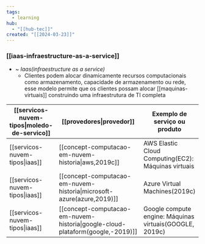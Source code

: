 ```yaml
---
tags:
  - learning
hub:
  - "[[hub-tec]]"
created: "[[2024-03-23]]"
---
```

### [[iaas-infraestructure-as-a-service]]

- ~ *Iaas(infraestructure as a service)*
	- Clientes podem alocar dinamicamente recursos computacionais como armazenamento, capacidade de armazenamento ou rede, esse modelo permite que os clientes possam alocar [[maquinas-virtuais]] construindo uma infraestrutura de TI completa

| [[servicos-nuvem-tipos\|moledo-de-servico]] | [[provedores\|provedor]]                                               | Exemplo de serviço ou produto                                                                                          |
| ------------------------------------------- | ---------------------------------------------------------------------- | ---------------------------------------------------------------------------------------------------------------------- |
| [[servicos-nuvem-tipos\|iaas]]              | [[concept-computacao-em-nuvem-historia\|aws,2019c]]                            | AWS Elastic Cloud Computing(EC2): Máquinas virtuais                                                                    |
| [[servicos-nuvem-tipos\|iaas]]              | [[concept-computacao-em-nuvem-historia\|microsoft-azure(azure,2019)]]          | Azure Virtual Machines(2019c)                                                                                          |
| [[servicos-nuvem-tipos\|iaas]]              | [[concept-computacao-em-nuvem-historia\|google-cloud-plataform(google,-2019)]] | Google compute engine: Máquinas virtuais(GOOGLE, 2019c)                                                                |